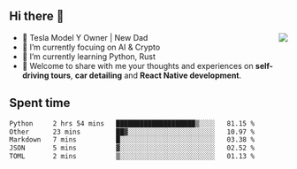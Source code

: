 ## Hi there 👋
<img align="right" src="https://github-readme-stats.vercel.app/api?username=ljunb&show_icons=true&icon_color=CE1D2D&text_color=718096&bg_color=00000000&hide_title=true&hide_border=true" />

- 🚗 Tesla Model Y Owner | New Dad
- 🔭 I’m currently focuing on AI & Crypto
- 🌱 I’m currently learning Python, Rust
- 💬 Welcome to share with me your thoughts and experiences on **self-driving tours**, **car detailing** and **React Native development**.




## Spent time
<!--START_SECTION:waka-->

```txt
Python     2 hrs 54 mins   ████████████████████▒░░░░   81.15 %
Other      23 mins         ██▓░░░░░░░░░░░░░░░░░░░░░░   10.97 %
Markdown   7 mins          █░░░░░░░░░░░░░░░░░░░░░░░░   03.38 %
JSON       5 mins          ▓░░░░░░░░░░░░░░░░░░░░░░░░   02.52 %
TOML       2 mins          ▒░░░░░░░░░░░░░░░░░░░░░░░░   01.13 %
```

<!--END_SECTION:waka-->
